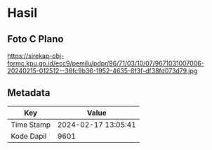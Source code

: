 # Hasil

## Foto C Plano

https://sirekap-obj-formc.kpu.go.id/ecc9/pemilu/pdpr/96/71/03/10/07/9671031007006-20240215-012512--36fc9b36-1952-4635-8f3f-df38fd073d79.jpg


## Metadata

| Key        | Value               |
| ---------- | ------------------- |
| Time Stamp | 2024-02-17 13:05:41 |
| Kode Dapil | 9601                |



